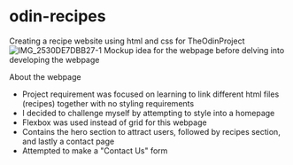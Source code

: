 # odin-recipes
Creating a recipe website using html and css for TheOdinProject
![IMG_2530DE7DBB27-1](https://github.com/user-attachments/assets/08d19412-1448-4dc9-836e-d1fad88f92e9)
Mockup idea for the webpage before delving into developing the webpage

About the webpage
- Project requirement was focused on learning to link different html files (recipes) together with no styling requirements
- I decided to challenge myself by attempting to style into a homepage
- Flexbox was used instead of grid for this webpage
- Contains the hero section to attract users, followed by recipes section, and lastly a contact page
- Attempted to make a "Contact Us" form
